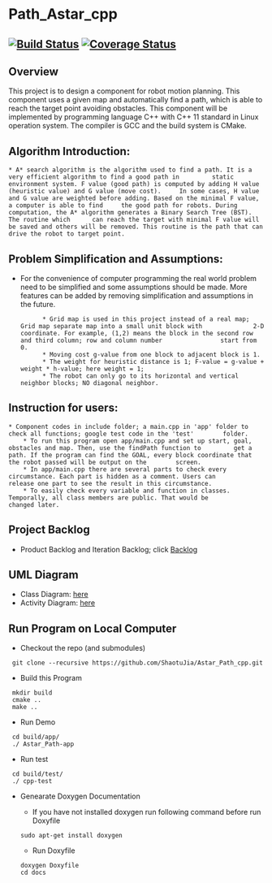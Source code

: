 # Path_Astar_cpp
[![Build Status](https://travis-ci.org/ShaotuJia/Astar_Path_cpp.svg?branch=master)](https://travis-ci.org/ShaotuJia/Astar_Path_cpp)
[![Coverage Status](https://coveralls.io/repos/github/ShaotuJia/Find_Path_Astar/badge.svg?branch=master)](https://coveralls.io/github/ShaotuJia/Find_Path_Astar?branch=master)
---

## Overview

This project is to design a component for robot motion planning. This component uses a given map and automatically find a path, which is able to reach the target point avoiding obstacles. This component will be implemented by programming language C++ with C++ 11 standard in Linux operation system. The compiler is GCC and the build system is CMake.

## Algorithm Introduction:

	* A* search algorithm is the algorithm used to find a path. It is a very efficient algorithm to find a good path in 		static environment system. F value (good path) is computed by adding H value (heuristic value) and G value (move cost). 	In some cases, H value and G value are weighted before adding. Based on the minimal F value, a computer is able to find 	the good path for robots. During computation, the A* algorithm generates a Binary Search Tree (BST). The routine which 		can reach the target with minimal F value will be saved and others will be removed. This routine is the path that can 		drive the robot to target point.

## Problem Simplification and Assumptions: 

* For the convenience of computer programming the real world problem need to be simplified and some assumptions should be made. More features can be added by removing simplification and assumptions in the future.

    		* Grid map is used in this project instead of a real map; Grid map separate map into a small unit block with 			  2-D coordinate. For example, (1,2) means the block in the second row and third column; row and column number 		          start from 0. 
    		* Moving cost g-value from one block to adjacent block is 1.
    		* The weight for heuristic distance is 1; F-value = g-value + weight * h-value; here weight = 1;
    		* The robot can only go to its horizontal and vertical neighbor blocks; NO diagonal neighbor.

## Instruction for users:

	* Component codes in include folder; a main.cpp in 'app' folder to check all functions; google test code in the 'test' 		  folder. 
    	* To run this program open app/main.cpp and set up start, goal, obstacles and map. Then, use the findPath function to 		  get a path. If the program can find the GOAL, every block coordinate that the robot passed will be output on the 		  screen. 
    	* In app/main.cpp there are several parts to check every circumstance. Each part is hidden as a comment. Users can 		  release one part to see the result in this circumstance. 
    	* To easily check every variable and function in classes. Temporally, all class members are public. That would be 		  changed later.

## Project Backlog

- Product Backlog and Iteration Backlog; click [Backlog](https://docs.google.com/a/terpmail.umd.edu/spreadsheets/d/1_wuH_sjkEKzCIiHdhb8TNDC5xYZSNvnsnW_ek6CWaD0/edit?usp=sharing)

## UML Diagram

- Class Diagram: [here](https://www.lucidchart.com/invitations/accept/17cc5971-77db-40b6-a806-f4a2229acef4)
- Activity Diagram: [here](https://www.lucidchart.com/invitations/accept/bac51de0-591d-472c-8e74-b2e5685c2957)

## Run Program on Local Computer

* Checkout the repo (and submodules)
```
 git clone --recursive https://github.com/ShaotuJia/Astar_Path_cpp.git
```
* Build this Program 
```
 mkdir build
 cmake ..
 make ..
```
* Run Demo
```
 cd build/app/
 ./ Astar_Path-app
```
* Run test
```
 cd build/test/
 ./ cpp-test
```
* Genearate Doxygen Documentation

	* If you have not installed doxygen run following command before run Doxyfile
	```
	sudo apt-get install doxygen
	```
	* Run Doxyfile
	```
 	doxygen Doxyfile
 	cd docs
	```
